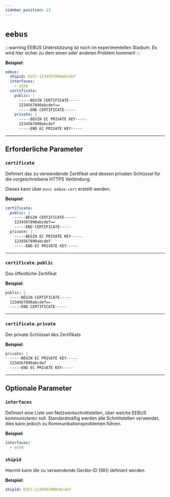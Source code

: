 ```yaml
---
sidebar_position: 13
---
```


# `eebus`

:::warning
EEBUS Unterstützung ist noch im experimentellen Stadium. Es wird hier sicher zu dem einen oder anderen Problem kommen!
:::

**Beispiel**:

```yaml
eebus:
  shipid: EVCC-1234567890abcdef
  interfaces:
    - eth0
  certificate:
    public: |
      -----BEGIN CERTIFICATE-----
      1234567890abcdef==
      -----END CERTIFICATE-----
    private: |
      -----BEGIN EC PRIVATE KEY-----
      1234567890abcdef
      -----END EC PRIVATE KEY-----
```

---

## Erforderliche Parameter

### `certificate`

Definiert das zu verwendende Zertifikat und dessen privaten Schlüssel für die vorgeschriebene HTTPS Verbindung.

Dieses kann über `evcc eebus-cert` erstellt werden.

**Beispiel**:

```yaml
certificate:
  public: |
    -----BEGIN CERTIFICATE-----
    1234567890abcdef==
    -----END CERTIFICATE-----
  private: |
    -----BEGIN EC PRIVATE KEY-----
    1234567890abcdef
    -----END EC PRIVATE KEY-----
```

---

### `certificate.public`

Das öffentliche Zertifikat

**Beispiel**:

```yaml
public: |
  -----BEGIN CERTIFICATE-----
  1234567890abcdef==
  -----END CERTIFICATE-----
```

---

### `certificate.private`

Der private Schlüssel des Zertifikats

**Beispiel**:

```yaml
private: |
  -----BEGIN EC PRIVATE KEY-----
  1234567890abcdef
  -----END EC PRIVATE KEY-----
```

---

## Optionale Parameter

### `interfaces`

Definiert eine Liste von Netzwerkschnittstellen, über welche EEBUS kommunizieren soll. Standardmäßig werden alle Schnittstellen verwendet, dies kann jedoch zu Kommunikationsproblemen führen.

**Beispiel**:

```yaml
interfaces:
  - eth0
```

### `shipid`

Hiermit kann die zu verwendende Geräte-ID (SKI) definiert werden.

**Beispiel**:

```yaml
shipid: EVCC-1234567890abcdef
```
